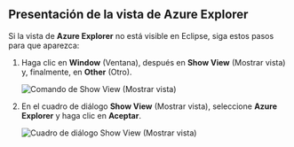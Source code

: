 ## <a name="display-the-azure-explorer-view"></a>Presentación de la vista de Azure Explorer

Si la vista de **Azure Explorer** no está visible en Eclipse, siga estos pasos para que aparezca:

1. Haga clic en **Window** (Ventana), después en **Show View** (Mostrar vista) y, finalmente, en **Other** (Otro).

   ![Comando de Show View (Mostrar vista)](./media/azure-toolkit-for-eclipse-show-azure-explorer/show-az-exp-01.png)

2. En el cuadro de diálogo **Show View** (Mostrar vista), seleccione **Azure Explorer** y haga clic en **Aceptar**.

   ![Cuadro de diálogo Show View (Mostrar vista)](./media/azure-toolkit-for-eclipse-show-azure-explorer/show-az-exp-02.png)

